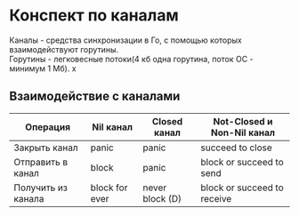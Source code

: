 # Конспект по каналам
Каналы - средства синхронизации в Го, с помощью которых взаимодействуют горутины.  
Горутины - легковесные потоки(4 кб одна горутина, поток ОС - минимум 1 Мб). x
## Взаимодействие с каналами 
| Операция           | Nil канал      | Closed канал    | Not-Closed и Non-Nil канал  |
|--------------------|----------------|-----------------|-----------------------------|
| Закрыть канал      | panic          | panic           | succeed to close            |
| Отправить в канал  | block          | panic           | block or succeed to send    |
| Получить из канала | block for ever | never block (D) | block or succeed to receive |
